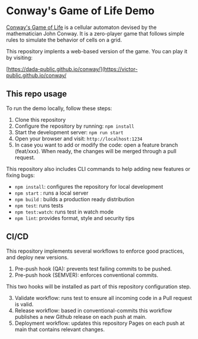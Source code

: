 # Conway's Game of Life Demo

[Conway's Game of Life](https://conwaylife.com/) is a cellular automaton devised by the mathematician John Conway. It is a zero-player game that follows simple rules to simulate the behavior of cells on a grid.

This repository implents a web-based version of the game. You can play it by visiting: 

[https://dada-public.github.io/conway/](https://victor-public.github.io/conway/


## This repo usage

To run the demo locally, follow these steps:

1. Clone this repository
2. Configure the repository by running: `npm install`
3. Start the development server: `npm run start`
4. Open your browser and visit: `http://localhost:1234`
5. In case you want to add or modify the code: open a feature branch (feat/xxx). When 
ready, the changes will be merged through a pull request.

This repository also includes CLI commands to help adding new features 
or fixing bugs:

* `npm install`: configures the repository for local development
* `npm start` : runs a local server
* `npm build` : builds a production ready distribution
* `npm test`: runs tests
* `npm test:watch`: runs test in watch mode
* `npm lint`: provides format, style and security tips

## CI/CD

This repository implements several workflows to enforce good practices, and deploy new versions.

1. Pre-push hook (QA): prevents test failing commits to be pushed.
2. Pre-push hook (SEMVER): enforces conventional commits.

This two hooks will be installed as part of this repository configuration step.

3. Validate workflow: runs test to ensure all incoming code in a Pull request is valid.
4. Release workflow: based in conventional-commits this workflow publishes a new Github release on each push at main.
5. Deployment workflow: updates this repository Pages on each push at main that contains relevant changes.
